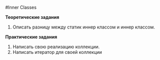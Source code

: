 #Inner Classes

**Теоретические задания**
1. Описать разницу между статик иннер классом и иннер классом.

**Практические задания**
1. Написать свою реализацию коллекции.
2. Написать итератор для своей коллекции
